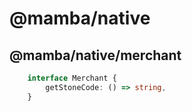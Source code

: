 # @mamba/native

## @mamba/native/merchant

```ts
    interface Merchant {
        getStoneCode: () => string,
    }
```

